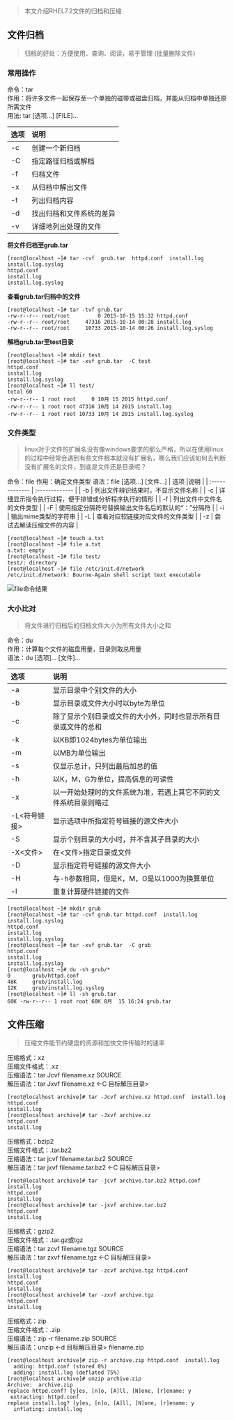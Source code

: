 > 本文介绍RHEL7.2文件的归档和压缩

## 文件归档
>归档的好处：方便使用、查询、阅读，易于管理 (批量删除文件)

### 常用操作
命令：tar  
作用：将许多文件一起保存至一个单独的磁带或磁盘归档，并能从归档中单独还原所需文件  
用法: tar [选项...] [FILE]...  

| 选项 | 说明 |
| :------------- | :------------- |
| -c | 创建一个新归档 |
| -C | 指定路径归档或解档 |
| -f | 归档文件 |
| -x | 从归档中解出文件 |
| -t | 列出归档内容 |
| -d | 找出归档和文件系统的差异 |
| -v | 详细地列出处理的文件 |
**将文件归档至grub.tar**
```
[root@localhost ~]# tar -cvf  grub.tar  httpd.conf  install.log install.log.syslog
httpd.conf
install.log
install.log.syslog
```
**查看grub.tar归档中的文件**
```
[root@localhost ~]# tar -tvf grub.tar
-rw-r--r-- root/root         0 2015-10-15 15:32 httpd.conf
-rw-r--r-- root/root     47316 2015-10-14 00:28 install.log
-rw-r--r-- root/root     10733 2015-10-14 00:26 install.log.syslog
```
**解档grub.tar至test目录**
```
[root@localhost ~]# mkdir test
[root@localhost ~]# tar -xvf grub.tar  -C test
httpd.conf
install.log
install.log.syslog
[root@localhost ~]# ll test/
total 60
-rw-r--r-- 1 root root     0 10月 15 2015 httpd.conf
-rw-r--r-- 1 root root 47316 10月 14 2015 install.log
-rw-r--r-- 1 root root 10733 10月 14 2015 install.log.syslog
```
### 文件类型
>linux对于文件的扩展名没有像windows要求的那么严格，所以在使用linux的过程中经常会遇到有些文件根本就没有扩展名，哪么我们应该如何去判断没有扩展名的文件，到底是文件还是目录呢？

命令：file
作用：确定文件类型
语法：file [选项...] [文件...]
| 选项 |说明 |
| :------------- | :------------- |
| -b | 列出文件辨识结果时，不显示文件名称 |
| -c | 详细显示指令执行过程，便于排错或分析程序执行的情形 |
| -f | 列出文件中文件名的文件类型 |
| -F | 使用指定分隔符号替换输出文件名后的默认的“：”分隔符 |
| -i | 输出mime类型的字符串 |
| -L | 查看对应软链接对应文件的文件类型 |
| -z | 尝试去解读压缩文件的内容 |
```
[root@localhost ~]# touch a.txt
[root@localhost ~]# file a.txt
a.txt: empty
[root@localhost ~]# file test/
test/: directory
[root@localhost ~]# file /etc/init.d/network
/etc/init.d/network: Bourne-Again shell script text executable
```
![file命令结果](http://img.blog.csdn.net/20160815180514560)
### 大小比对
>将文件进行归档后的归档文件大小为所有文件大小之和

命令：du  
作用：计算每个文件的磁盘用量，目录则取总用量  
语法：du [选项]... [文件]...  

| 选项 | 说明 |
| :------------- | :------------- |
| -a | 显示目录中个别文件的大小 |
| -b | 显示目录或文件大小时以byte为单位 |
| -c | 除了显示个别目录或文件的大小外，同时也显示所有目录或文件的总和 |
| -k | 以KB即1024bytes为单位输出 |
| -m | 以MB为单位输出 |
| -s | 仅显示总计，只列出最后加总的值 |
| -h | 以K，M，G为单位，提高信息的可读性 |
| -x | 以一开始处理时的文件系统为准，若遇上其它不同的文件系统目录则略过 |
| -L<符号链接> | 显示选项中所指定符号链接的源文件大小 |  
| -S | 显示个别目录的大小时，并不含其子目录的大小 |
| -X<文件> | 在<文件>指定目录或文件 |    
| -D | 显示指定符号链接的源文件大小 |  
| -H | 与-h参数相同，但是K，M，G是以1000为换算单位 |   
| -l | 重复计算硬件链接的文件 |

```
[root@localhost ~]# mkdir grub
[root@localhost ~]# tar -cvf grub.tar httpd.conf  install.log install.log.syslog
httpd.conf
install.log
install.log.syslog
[root@localhost ~]# tar -xvf grub.tar  -C grub
httpd.conf
install.log
install.log.syslog
[root@localhost ~]# du -sh grub/*
0       grub/httpd.conf
48K     grub/install.log
12K     grub/install.log.syslog
[root@localhost ~]# ll -sh grub.tar
60K -rw-r--r-- 1 root root 60K 8月  15 16:24 grub.tar
```
## 文件压缩
>压缩文件能节约硬盘的资源和加快文件传输时的速率

压缩格式：xz  
压缩文件格式：.xz  
压缩语法：tar Jcvf filename.xz  SOURCE  
解压语法：tar Jxvf filename.xz <-C 目标解压目录>
```
[root@localhost archive]# tar -Jcvf archive.xz httpd.conf  install.log 
httpd.conf
install.log
[root@localhost archive]# tar -Jxvf archive.xz 
httpd.conf
install.log
```
压缩格式：bzip2  
压缩文件格式：.tar.bz2  
压缩语法：tar jcvf filename.tar.bz2  SOURCE  
解压语法：tar jxvf filename.tar.bz2 <-C 目标解压目录>
```
[root@localhost archive]# tar -jcvf archive.tar.bz2 httpd.conf  install.log 
httpd.conf
install.log
[root@localhost archive]# tar -jxvf archive.tar.bz2
httpd.conf
install.log
```
压缩格式：gzip2  
压缩文件格式：.tar.gz或tgz  
压缩语法：tar zcvf filename.tgz SOURCE  
解压语法：tar zxvf filename.tgz <-C 目标解压目录>
```
[root@localhost archive]# tar -zcvf archive.tgz httpd.conf  install.log 
httpd.conf
install.log
[root@localhost archive]# tar -zxvf archive.tgz 
httpd.conf
install.log
```
压缩格式：zip  
压缩文件格式：.zip  
压缩语法：zip -r filename.zip  SOURCE  
解压语法：unzip <-d 目标解压目录> filename.zip
```
[root@localhost archive]# zip -r archive.zip httpd.conf  install.log 
  adding: httpd.conf (stored 0%)
  adding: install.log (deflated 75%)
[root@localhost archive]# unzip archive.zip 
Archive:  archive.zip
replace httpd.conf? [y]es, [n]o, [A]ll, [N]one, [r]ename: y
 extracting: httpd.conf              
replace install.log? [y]es, [n]o, [A]ll, [N]one, [r]ename: y
  inflating: install.log 
```
